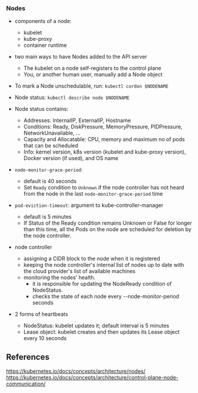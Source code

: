 ### Nodes

- components of a node:
    - kubelet
    - kube-proxy
    - container runtime
- two main ways to have Nodes added to the API server
    - The kubelet on a node self-registers to the control plane
    - You, or another human user, manually add a Node object
- To mark a Node unschedulable, run: `kubectl cordon $NODENAME`
- Node status: `kubectl describe node $NODENAME`
- Node status contains:
    - Addresses: InternalIP, ExternalIP, Hostname
    - Conditions: Ready, DiskPressure, MemoryPressure, PIDPressure, NetworkUnavailable, ...
    - Capacity and Allocatable: CPU, memory and maximum no of pods that can be scheduled
    - Info: kernel version, k8s version (kubelet and kube-proxy version), Docker version (if used), and OS name
- `node-monitor-grace-period`: 
    - default is 40 seconds
    - Set `Ready` condition to `Unknown` if the node controller has not heard from the node in the last `node-monitor-grace-period` time
- `pod-eviction-timeout`: argument to kube-controller-manager
    - default is 5 minutes
    - If Status of the Ready condition remains Unknown or False for longer than this time, all the Pods on the node are scheduled for deletion by the node controller.

- node controller
    - assigning a CIDR block to the node when it is registered
    - keeping the node controller's internal list of nodes up to date with the cloud provider's list of available machines
    - monitoring the nodes' health. 
        - it is responsible for updating the NodeReady condition of NodeStatus.
        - checks the state of each node every --node-monitor-period seconds
- 2 forms of heartbeats
    - NodeStatus: kubelet updates it; default interval is 5 minutes
    - Lease object: kubelet creates and then updates its Lease object every 10 seconds

## References
https://kubernetes.io/docs/concepts/architecture/nodes/
https://kubernetes.io/docs/concepts/architecture/control-plane-node-communication/